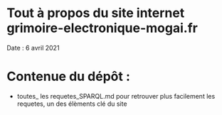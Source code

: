 # Tout à propos du site internet grimoire-electronique-mogai.fr
Date : 6 avril 2021

# Contenue du dépôt :
* toutes_ les requetes_SPARQL.md
pour retrouver plus facilement les requetes, un des élèments clé du site